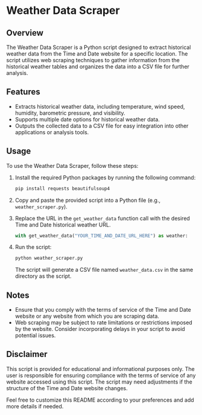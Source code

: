 # Weather Data Scraper

## Overview

The Weather Data Scraper is a Python script designed to extract historical weather data from the Time and Date website for a specific location. The script utilizes web scraping techniques to gather information from the historical weather tables and organizes the data into a CSV file for further analysis.

## Features

- Extracts historical weather data, including temperature, wind speed, humidity, barometric pressure, and visibility.
- Supports multiple date options for historical weather data.
- Outputs the collected data to a CSV file for easy integration into other applications or analysis tools.

## Usage

To use the Weather Data Scraper, follow these steps:

1. Install the required Python packages by running the following command:

   ```bash
   pip install requests beautifulsoup4
   ```

2. Copy and paste the provided script into a Python file (e.g., `weather_scraper.py`).

3. Replace the URL in the `get_weather_data` function call with the desired Time and Date historical weather URL.

   ```python
   with get_weather_data("YOUR_TIME_AND_DATE_URL_HERE") as weather:
   ```

4. Run the script:

   ```bash
   python weather_scraper.py
   ```

   The script will generate a CSV file named `weather_data.csv` in the same directory as the script.

## Notes

- Ensure that you comply with the terms of service of the Time and Date website or any website from which you are scraping data.
- Web scraping may be subject to rate limitations or restrictions imposed by the website. Consider incorporating delays in your script to avoid potential issues.

## Disclaimer

This script is provided for educational and informational purposes only. The user is responsible for ensuring compliance with the terms of service of any website accessed using this script. The script may need adjustments if the structure of the Time and Date website changes.

Feel free to customize this README according to your preferences and add more details if needed.
